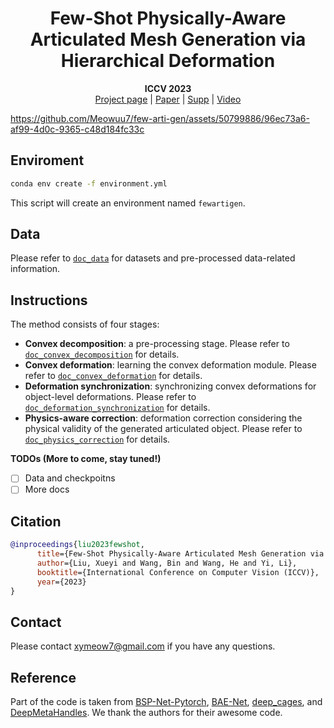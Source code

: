 <p align="center">

  <h1 align="center">Few-Shot Physically-Aware Articulated Mesh Generation via Hierarchical Deformation</h1>
  <!-- <h2 align="center">ICCV 2023</h2> -->
  <p align="center">
    <!-- <br> -->
    <!-- <br> -->
      <strong>ICCV 2023</strong>
      <br>
      <a href="https://meowuu7.github.io/few-arti-obj-gen/">Project page</a>
      |
      <a href="https://meowuu7.github.io/few-arti-obj-gen/static/pdfs/few-arti-gen.pdf">Paper</a>
      |
      <a href="https://meowuu7.github.io/few-arti-obj-gen/static/pdfs/few-arti-gen-supp.pdf">Supp</a>
      |
      <a href="https://youtu.be/p8x3GN3VSPE">Video</a>
  </p>

  <div align="center">
    <!-- <img src="./assets/teaser-2-cropped.gif" alt="Logo" width="100%"> -->
    <!-- <video id="teaser" autoplay muted loop width="100%">
      <source src="./assets/res-demo.mp4"
              type="video/mp4">
    </video> -->
    <!-- <video src="./assets/res-demo.mp4" width="100%"></video> -->
    
  </div>
  <!-- <br>
  <div align="center">
  </div>
  <strong>ICCV 2023</strong> -->
</p>
<!-- <video src="./assets/res-demo.mp4" width="100%"></video>
![video](./assets/res-demo.mp4) -->


https://github.com/Meowuu7/few-arti-gen/assets/50799886/96ec73a6-af99-4d0c-9365-c48d184fc33c

## Enviroment

```bash
conda env create -f environment.yml
```
This script will create an environment named `fewartigen`. 

## Data
Please refer to [`doc_data`](./docs/data.md) for datasets and pre-processed data-related information. 


## Instructions
The method consists of four stages:
- **Convex decomposition**: a pre-processing stage. Please refer to [`doc_convex_decomposition`](./docs/1-convex_decomposition.md) for details. 
- **Convex deformation**: learning the convex deformation module. Please refer to [`doc_convex_deformation`](./docs/2-convex_deformation.md) for details. 
- **Deformation synchronization**: synchronizing convex deformations for object-level deformations. Please refer to [`doc_deformation_synchronization`](./docs/3-deformation_synchronization.md) for details. 
- **Physics-aware correction**: deformation correction considering the physical validity of the generated articulated object. Please refer to [`doc_physics_correction`](./docs/4-physics_correction.md) for details. 

**TODOs (More to come, stay tuned!)**
- [ ] Data and checkpoitns
- [ ] More docs

## Citation

```bibtex
@inproceedings{liu2023fewshot,
      title={Few-Shot Physically-Aware Articulated Mesh Generation via Hierarchical Deformation},
      author={Liu, Xueyi and Wang, Bin and Wang, He and Yi, Li},
      booktitle={International Conference on Computer Vision (ICCV)},
      year={2023}
}
```

## Contact

Please contact xymeow7@gmail.com if you have any questions.

## Reference

Part of the code is taken from [BSP-Net-Pytorch](https://github.com/czq142857/BSP-NET-pytorch), [BAE-Net](https://github.com/czq142857/BAE-NET), [deep_cages](https://github.com/yifita/deep_cage), and [DeepMetaHandles](https://github.com/Colin97/DeepMetaHandles).  We thank the authors for their awesome code. 